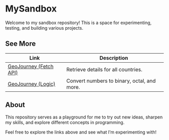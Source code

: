 # MySandbox
Welcome to my sandbox repository! This is a space for experimenting, testing, and building various projects.

## See More
| Link | Description |
|------|-------------|
| [GeoJourney (Fetch API)](https://nuazsa.github.io/MySandbox/Javascript/FetchApi/project-1/GeoJourney.html) | Retrieve details for all countries. |
| [GeoJourney (Logic)](https://nuazsa.github.io/MySandbox/Javascript/Logic/project-1/NumVert.html) | Convert numbers to binary, octal, and more. |

## About
This repository serves as a playground for me to try out new ideas, sharpen my skills, and explore different concepts in programming.

Feel free to explore the links above and see what I’m experimenting with!
